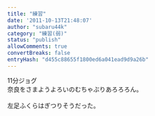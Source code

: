 ```yaml
---
title: "練習"
date: '2011-10-13T21:48:07'
author: "subaru44k"
category: "練習(弱)"
status: "publish"
allowComments: true
convertBreaks: false
entryHash: "d455c88655f1800ed6a041ead9d9a26b"
---
```

11分ジョグ<br>
奈良をさまようよろいのむちゃぶりあろろろん。<br>
<br>
左足ふくらはぎつりそうだった。
